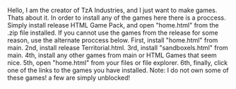 Hello, I am the creator of TzA Industries, and I just want to make games.
Thats about it.
In order to install any of the games here there is a proccess.
Simply install release HTML Game Pack, and open "home.html" from the .zip file installed.
If you cannot use the games from the release for some reason, use the alternate proccess below.
First, install "home.html" from main.
2nd, install release Territorial.html.
3rd, install "sandboxels.html" from main.
4th, install any other games from main or HTML Games that seem nice.
5th, open "home.html" from your files or file explorer.
6th, finally, click one of the links to the games you have installed.
Note: I do not own some of these games! a few are simply unblocked!
